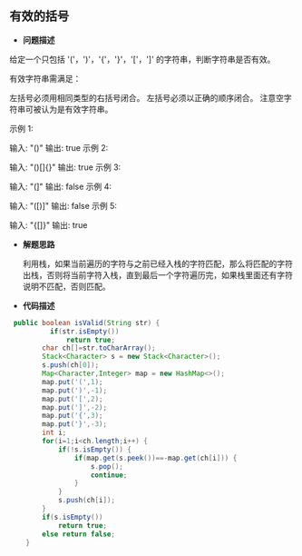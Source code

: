 ## 有效的括号

- **问题描述**

给定一个只包括 '('，')'，'{'，'}'，'['，']' 的字符串，判断字符串是否有效。

有效字符串需满足：

左括号必须用相同类型的右括号闭合。
左括号必须以正确的顺序闭合。
注意空字符串可被认为是有效字符串。

示例 1:

输入: "()"
输出: true
示例 2:

输入: "()[]{}"
输出: true
示例 3:

输入: "(]"
输出: false
示例 4:

输入: "([)]"
输出: false
示例 5:

输入: "{[]}"
输出: true

- **解题思路**

  ​	利用栈，如果当前遍历的字符与之前已经入栈的字符匹配，那么将匹配的字符出栈，否则将当前字符入栈，直到最后一个字符遍历完，如果栈里面还有字符说明不匹配，否则匹配。

- **代码描述**

```java
 public boolean isValid(String str) {
          if(str.isEmpty())
			  return true;
	    char ch[]=str.toCharArray();
		Stack<Character> s = new Stack<Character>();
		s.push(ch[0]);
		Map<Character,Integer> map = new HashMap<>();
		map.put('(',1);
		map.put(')',-1);
		map.put('[',2);
		map.put(']',-2);
		map.put('{',3);
		map.put('}',-3);
		int i;
		for(i=1;i<ch.length;i++) {
			if(!s.isEmpty()) {
				if(map.get(s.peek())==-map.get(ch[i])) {
					s.pop();
					continue;
				}
			}	
			s.push(ch[i]);
		}
		if(s.isEmpty())
			return true;
		else return false;
    }
```

